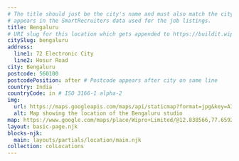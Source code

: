 ```yaml
---
# The title should just be the city's name and must also match the city name as it
# appears in the SmartRecruiters data used for the job listings.
title: Bengaluru
# URI slug for this location which gets appended to https://buildit.wiprodigital.com/thing/studio/[xx]/
citySlug: bengaluru
address:
  line1: 72 Electronic City
  line2: Hosur Road
city: Bengaluru
postcode: 560100
postcodePosition: after # Postcode appears after city on same line
country: India
countryCode: in # ISO 3166-1 alpha-2
img:
  url: https://maps.googleapis.com/maps/api/staticmap?format=jpg&key=AIzaSyAa-P3u_B9zTs_DJ_dXRK5og7r3_n7vlT0&maptype=roadmap&scale=2&size=425x300&markers=12.837073620840986,77.65719560673462&zoom=15
  alt: Map showing the location of the Bengaluru studio
map: https://www.google.com/maps/place/Wipro+Limited/@12.838566,77.6592042,16z/data=!4m5!3m4!1s0x0:0x1d0caf77fe02554f!8m2!3d12.8384852!4d77.6571581?hl=en-US
layout: basic-page.njk
blocks-njk:
  main: layouts/partials/location/main.njk
collection: colLocations
---
```

